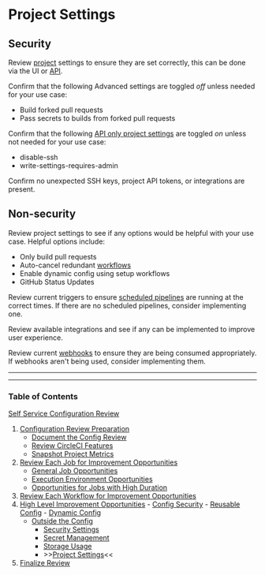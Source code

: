 # Project Settings

## Security

Review [project](https://circleci.com/docs/glossary/#project) settings to ensure they are set correctly, this can be done via the UI or [API](https://fieldguide.circleci-labs.com/api_endpoints/project_settings_api/).

Confirm that the following Advanced settings are toggled _off_ unless needed for your use case:

- Build forked pull requests
- Pass secrets to builds from forked pull requests

Confirm that the following [API only project settings](https://fieldguide.circleci-labs.com/api_endpoints/project_settings_api/) are toggled _on_ unless not needed for your use case:

- disable-ssh
- write-settings-requires-admin

Confirm no unexpected SSH keys, project API tokens, or integrations are present.

## Non-security

Review project settings to see if any options would be helpful with your use case. Helpful options include:

- Only build pull requests
- Auto-cancel redundant [workflows](https://circleci.com/docs/glossary/#workflow)
- Enable dynamic config using setup workflows
- GitHub Status Updates

Review current triggers to ensure [scheduled pipelines](https://circleci.com/docs/scheduled-pipelines/) are running at the correct times. If there are no scheduled pipelines, consider implementing one.

Review available integrations and see if any can be implemented to improve user experience.

Review current [webhooks](https://circleci.com/docs/webhooks/) to ensure they are being consumed appropriately. If webhooks aren't being used, consider implementing them.

---

---

### Table of Contents

[Self Service Configuration Review](../../self_service_config_review.md)

1. [Configuration Review Preparation](../../review_preparation/review_preparation.md)
    - [Document the Config Review](../../review_preparation/document_review.md)
    - [Review CircleCI Features](../../review_preparation/review_features.md)
    - [Snapshot Project Metrics](../../review_preparation/snapshot_metrics.md)
2. [Review Each Job for Improvement Opportunities](../../job_review/job_review.md)
    - [General Job Opportunities](../../job_review/general_opportunities.md)
    - [Execution Environment Opportunities](../../job_review/execution_environment.md)
    - [Opportunities for Jobs with High Duration](../../job_review/high_duration.md)
3. [Review Each Workflow for Improvement Opportunities](../../workflow_review/workflow_review.md)
4. [High Level Improvement Opportunities](../../high_level_recommendations/high_level_recommendations.md)
        - [Config Security](../inside_config/config_security.md)
        - [Reusable Config](../inside_config/reusable_config.md)
        - [Dynamic Config](../inside_config/dynamic_config.md)
    - [Outside the Config](outside_config.md)
        - [Security Settings](security_settings.md)
        - [Secret Management](secret_management.md)
        - [Storage Usage](storage_usage.md)
        - \>\>[Project Settings](project_settings.md)<<
5. [Finalize Review](../../finalize_review/finalize_review.md)

